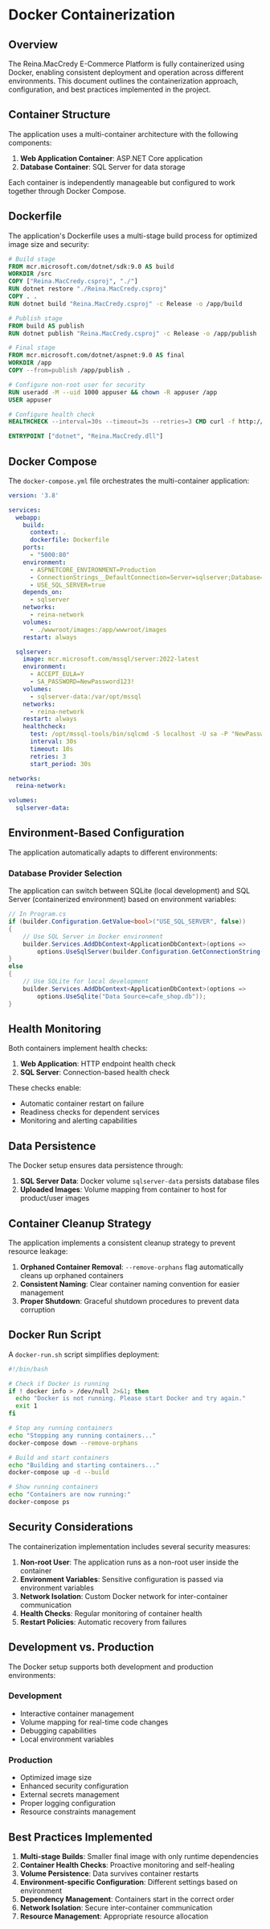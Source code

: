 # Docker Containerization

## Overview

The Reina.MacCredy E-Commerce Platform is fully containerized using Docker, enabling consistent deployment and operation across different environments. This document outlines the containerization approach, configuration, and best practices implemented in the project.

## Container Structure

The application uses a multi-container architecture with the following components:

1. **Web Application Container**: ASP.NET Core application
2. **Database Container**: SQL Server for data storage

Each container is independently manageable but configured to work together through Docker Compose.

## Dockerfile

The application's Dockerfile uses a multi-stage build process for optimized image size and security:

```dockerfile
# Build stage
FROM mcr.microsoft.com/dotnet/sdk:9.0 AS build
WORKDIR /src
COPY ["Reina.MacCredy.csproj", "./"]
RUN dotnet restore "./Reina.MacCredy.csproj"
COPY . .
RUN dotnet build "Reina.MacCredy.csproj" -c Release -o /app/build

# Publish stage
FROM build AS publish
RUN dotnet publish "Reina.MacCredy.csproj" -c Release -o /app/publish

# Final stage
FROM mcr.microsoft.com/dotnet/aspnet:9.0 AS final
WORKDIR /app
COPY --from=publish /app/publish .

# Configure non-root user for security
RUN useradd -M --uid 1000 appuser && chown -R appuser /app
USER appuser

# Configure health check
HEALTHCHECK --interval=30s --timeout=3s --retries=3 CMD curl -f http://localhost:80/health || exit 1

ENTRYPOINT ["dotnet", "Reina.MacCredy.dll"]
```

## Docker Compose

The `docker-compose.yml` file orchestrates the multi-container application:

```yaml
version: '3.8'

services:
  webapp:
    build:
      context: .
      dockerfile: Dockerfile
    ports:
      - "5000:80"
    environment:
      - ASPNETCORE_ENVIRONMENT=Production
      - ConnectionStrings__DefaultConnection=Server=sqlserver;Database=HomeBrew;User=sa;Password=NewPassword123!;TrustServerCertificate=True;
      - USE_SQL_SERVER=true
    depends_on:
      - sqlserver
    networks:
      - reina-network
    volumes:
      - ./wwwroot/images:/app/wwwroot/images
    restart: always

  sqlserver:
    image: mcr.microsoft.com/mssql/server:2022-latest
    environment:
      - ACCEPT_EULA=Y
      - SA_PASSWORD=NewPassword123!
    volumes:
      - sqlserver-data:/var/opt/mssql
    networks:
      - reina-network
    restart: always
    healthcheck:
      test: /opt/mssql-tools/bin/sqlcmd -S localhost -U sa -P "NewPassword123!" -Q "SELECT 1" || exit 1
      interval: 30s
      timeout: 10s
      retries: 3
      start_period: 30s

networks:
  reina-network:

volumes:
  sqlserver-data:
```

## Environment-Based Configuration

The application automatically adapts to different environments:

### Database Provider Selection

The application can switch between SQLite (local development) and SQL Server (containerized environment) based on environment variables:

```csharp
// In Program.cs
if (builder.Configuration.GetValue<bool>("USE_SQL_SERVER", false))
{
    // Use SQL Server in Docker environment
    builder.Services.AddDbContext<ApplicationDbContext>(options =>
        options.UseSqlServer(builder.Configuration.GetConnectionString("DefaultConnection")));
}
else
{
    // Use SQLite for local development
    builder.Services.AddDbContext<ApplicationDbContext>(options =>
        options.UseSqlite("Data Source=cafe_shop.db"));
}
```

## Health Monitoring

Both containers implement health checks:

1. **Web Application**: HTTP endpoint health check
2. **SQL Server**: Connection-based health check

These checks enable:
- Automatic container restart on failure
- Readiness checks for dependent services
- Monitoring and alerting capabilities

## Data Persistence

The Docker setup ensures data persistence through:

1. **SQL Server Data**: Docker volume `sqlserver-data` persists database files
2. **Uploaded Images**: Volume mapping from container to host for product/user images

## Container Cleanup Strategy

The application implements a consistent cleanup strategy to prevent resource leakage:

1. **Orphaned Container Removal**: `--remove-orphans` flag automatically cleans up orphaned containers
2. **Consistent Naming**: Clear container naming convention for easier management
3. **Proper Shutdown**: Graceful shutdown procedures to prevent data corruption

## Docker Run Script

A `docker-run.sh` script simplifies deployment:

```bash
#!/bin/bash

# Check if Docker is running
if ! docker info > /dev/null 2>&1; then
  echo "Docker is not running. Please start Docker and try again."
  exit 1
fi

# Stop any running containers
echo "Stopping any running containers..."
docker-compose down --remove-orphans

# Build and start containers
echo "Building and starting containers..."
docker-compose up -d --build

# Show running containers
echo "Containers are now running:"
docker-compose ps
```

## Security Considerations

The containerization implementation includes several security measures:

1. **Non-root User**: The application runs as a non-root user inside the container
2. **Environment Variables**: Sensitive configuration is passed via environment variables
3. **Network Isolation**: Custom Docker network for inter-container communication
4. **Health Checks**: Regular monitoring of container health
5. **Restart Policies**: Automatic recovery from failures

## Development vs. Production

The Docker setup supports both development and production environments:

### Development
- Interactive container management
- Volume mapping for real-time code changes
- Debugging capabilities
- Local environment variables

### Production
- Optimized image size
- Enhanced security configuration
- External secrets management
- Proper logging configuration
- Resource constraints management

## Best Practices Implemented

1. **Multi-stage Builds**: Smaller final image with only runtime dependencies
2. **Container Health Checks**: Proactive monitoring and self-healing
3. **Volume Persistence**: Data survives container restarts
4. **Environment-specific Configuration**: Different settings based on environment
5. **Dependency Management**: Containers start in the correct order
6. **Network Isolation**: Secure inter-container communication
7. **Resource Management**: Appropriate resource allocation 